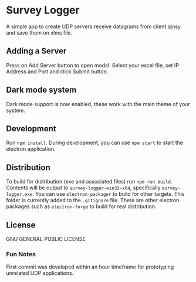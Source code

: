 # Survey Logger
A simple app to create UDP servers receive datagrams from client qinsy and save them on xlms file.

## Adding a Server
Press on Add Server button to open modal. Select your excel file, set IP Address and Port and click Submit button.

## Dark mode system
Dark mode support is now enabled, these work with the main theme of your system.

## Development
Run `npm install`. During development, you can use `npm start` to start the electron application. 

## Distribution
To build for distribution (exe and associated files) run `npm run build`. Contents will be output to `survey-logger-win32-x64`, specifically `survey-logger.exe`. You can use `electron-packager` to build for other targets. This folder is currently added to the `.gitignore` file. There are other electron packages such as `electron-forge` to build for real distribution.

## License
GNU GENERAL PUBLIC LICENSE

### Fun Notes
First commit was developed within an hour timeframe for prototyping unrelated UDP applications. 
